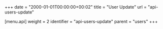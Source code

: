 +++
date = "2000-01-01T00:00:00+00:02"
title = "User Update"
url = "api-users-update"

[menu.api]
  weight = 2
  identifier = "api-users-update"
  parent = "users"
+++
